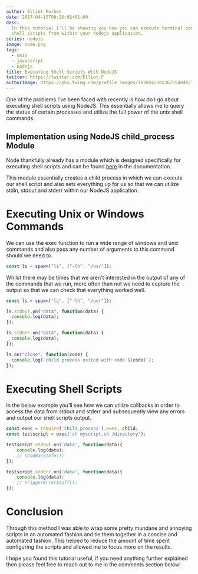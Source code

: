 ```yaml
---
author: Elliot Forbes
date: 2017-04-15T08:26:02+01:00
desc:
  In this tutorial I'll be showing you how you can execute terminal commands and
  shell scripts from within your nodejs application.
series: nodejs
image: node.png
tags:
  - unix
  - javascript
  - nodejs
title: Executing Shell Scripts With NodeJS
twitter: https://twitter.com/Elliot_F
authorImage: https://pbs.twimg.com/profile_images/1028545501367554048/lzr43cQv_400x400.jpg
---
```


<p>One of the problems I’ve been faced with recently is how do I go about executing shell scripts using NodeJS. This essentially allows me to query the status of certain processes and utilize the full power of the unix shell commands. </p>

<h2>Implementation using NodeJS child_process Module</h2>

<p>Node thankfully already has a module which is designed specifically for executing shell scripts and can be found <a href="https://nodejs.org/api/child_process.html" target="_blank">here</a> in the documentation.</p>

<p>This module essentially creates a child process in which we can execute our shell script and also sets everything up for us so that we can utilize stdin, stdout and stderr within our NodeJS application. </p>

# Executing Unix or Windows Commands

We can use the exec function to run a wide range of windows and unix commands
and also pass any number of arguments to this command should we need to.

```js
const ls = spawn("ls", ["-lh", "/usr"]);
```

Whilst there may be times that we aren't interested in the output of any of the
commands that we run, more often than not we need to capture the output so that
we can check that everything worked well.

```js
const ls = spawn("ls", ["-lh", "/usr"]);

ls.stdout.on("data", function(data) {
  console.log(data);
});

ls.stderr.on("data", function(data) {
  console.log(data);
});

ls.on("close", function(code) {
  console.log(`child process exited with code ${code}`);
});
```

# Executing Shell Scripts

In the below example you’ll see how we can utilize callbacks in order to access
the data from stdout and stderr and subsequently view any errors and output our
shell scripts output.

```js
const exec = require('child_process').exec, child;
const testscript = exec('sh myscript.sh /directory');

testscript.stdout.on('data', function(data){
    console.log(data);
    // sendBackInfo();
});

testscript.stderr.on('data', function(data){
    console.log(data);
    // triggerErrorStuff();
});
```

# Conclusion

Through this method I was able to wrap some pretty mundane and annoying scripts
in an automated fashion and tie them together in a concise and automated
fashion. This helped to reduce the amount of time spent configuring the scripts
and allowed me to focus more on the results.

I hope you found this tutorial useful, if you need anything further explained
then please feel free to reach out to me in the comments section below!
